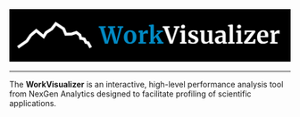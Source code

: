 
<img src="media/wv_readme_wordmark.png">

---

The **WorkVisualizer** is an interactive, high-level performance analysis tool from NexGen Analytics designed to facilitate profiling of scientific applications.
